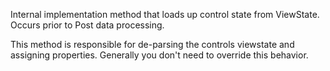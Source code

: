 ﻿Internal implementation method that loads up control state from ViewState. Occurs  prior to Post data processing.

This method is responsible for de-parsing the controls viewstate and assigning properties. Generally you don't need to override this behavior.